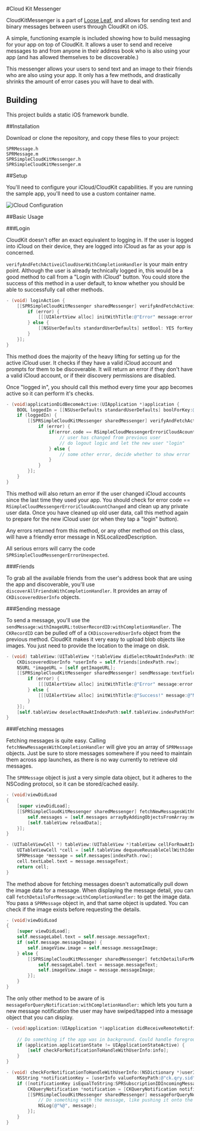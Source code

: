#Cloud Kit Messenger

CloudKitMessenger is a part of [Loose Leaf](https://getlooseleaf.com), and allows for sending text and binary messages between users through CloudKit on iOS.

A simple, functioning example is included showing how to build messaging for your app on top of CloudKit. It allows a user to send and receive messages to and from anyone in their address book who is also using your app (and has allowed themselves to be discoverable.)

This messenger allows your users to send text and an image to their friends who are also using your app. It only has a few methods, and drastically shrinks the amount of error cases you will have to deal with.

## Building

This project builds a static iOS framework bundle.

##Installation

Download or clone the repository, and copy these files to your project:

```
SPRMessage.h
SPRMessage.m
SPRSimpleCloudKitMessenger.h
SPRSimpleCloudKitMessenger.m
```

##Setup

You'll need to configure your iCloud/CloudKit capabilities. If you are running the sample app, you'll need to use a custom container name.

![iCloud Configuration](http://content.screencast.com/users/sprynmr/folders/Snagit/media/d2ad40e9-0ad4-4fd3-9cd1-931064a2d17a/cloudkit.png)

##Basic Usage

###Login

CloudKit doesn't offer an exact equivalent to logging in. If the user is logged into iCloud on their device, they are logged into iCloud as far as your app is concerned.

`verifyAndFetchActiveiCloudUserWithCompletionHandler` is your main entry point. Although the user is already technically logged in, this would be a good method to call from a "Login with iCloud" button. You could store the success of this method in a user default, to know whether you should be able to successfully call other methods.

```Objective-C
- (void) loginAction {
    [[SPRSimpleCloudKitMessenger sharedMessenger] verifyAndFetchActiveiCloudUserWithCompletionHandler:^(CKDiscoveredUserInfo *userInfo, NSError *error) {
        if (error) {
            [[[UIAlertView alloc] initWithTitle:@"Error" message:error.localizedDescription delegate:nil cancelButtonTitle:@"OK" otherButtonTitles:nil, nil] show];
        } else {
            [[NSUserDefaults standardUserDefaults] setBool: YES forKey:@"loggedIn"];
        }
    }];
}
```

This method does the majority of the heavy lifting for setting up for the active iCloud user. It checks if they have a valid iCloud account and prompts for them to be discoverable. It will return an error if they don't have a valid iCloud account, or if their discovery permissions are disabled.

Once "logged in", you should call this method every time your app becomes active so it can perform it's checks.

```Objective-C
- (void)applicationDidBecomeActive:(UIApplication *)application {
    BOOL loggedIn = [[NSUserDefaults standardUserDefaults] boolForKey:@"loggedIn"];
    if (loggedIn) {
        [[SPRSimpleCloudKitMessenger sharedMessenger] verifyAndFetchActiveiCloudUserWithCompletionHandler:^(CKDiscoveredUserInfo *userInfo, NSError *error) {
            if (error) {
                if(error.code == RSimpleCloudMessengerErroriCloudAcountChanged) {
                    // user has changed from previous user
                    // do logout logic and let the new user "login"
                } else {
                    // some other error, decide whether to show error
                }
            }
        }];
    }
}
```

This method will also return an error if the user changed iCloud accounts since the last time they used your app. You should check for error code == `RSimpleCloudMessengerErroriCloudAcountChanged` and clean up any private user data. Once you have cleaned up old user data, call this method again to prepare for the new iCloud user (or when they tap a "login" button).

Any errors returned from this method, or any other method on this class, will have a friendly error message in NSLocalizedDescription.

All serious errors will carry the code `SPRSimpleCloudMessengerErrorUnexpected`.

###Friends

To grab all the available friends from the user's address book that are using the app and discoverable, you'll use `discoverAllFriendsWithCompletionHandler`. It provides an array of `CKDiscoveredUserInfo` objects.

###Sending message

To send a message, you'll use the `sendMessage:withImageURL:toUserRecordID:withCompletionHandler`. The `CKRecordID` can be pulled off of a `CKDiscoveredUserInfo` object from the previous method.  CloudKit makes it very easy to upload blob objects like images. You just need to provide the location to the image on disk.

```Objective-C
- (void) tableView:(UITableView *)tableView didSelectRowAtIndexPath:(NSIndexPath *)indexPath {
    CKDiscoveredUserInfo *userInfo = self.friends[indexPath.row];
    NSURL *imageURL = [self getImageURL];
    [[SPRSimpleCloudKitMessenger sharedMessenger] sendMessage:textfield.text withImageURL:imageURL toUserRecordID:userInfo.userRecordID withCompletionHandler:^(NSError *error) {
        if (error) {
            [[[UIAlertView alloc] initWithTitle:@"Error" message:error.localizedDescription delegate:nil cancelButtonTitle:@"OK" otherButtonTitles:nil, nil] show];
        } else {
            [[[UIAlertView alloc] initWithTitle:@"Success!" message:@"Message sent" delegate:nil cancelButtonTitle:@"OK" otherButtonTitles:nil, nil] show];
        }
    }];
    [self.tableView deselectRowAtIndexPath:self.tableView.indexPathForSelectedRow animated:YES];
}
```

###Fetching messages

Fetching messages is quite easy. Calling `fetchNewMessagesWithCompletionHandler` will give you an array of `SPRMessage` objects. Just be sure to store messages somewhere if you need to maintain them across app launches, as there is no way currently to retrieve old messages.

The `SPRMessage` object is just a very simple data object, but it adheres to the NSCoding protocol, so it can be stored/cached easily.

```Objective-C
- (void)viewDidLoad
{
    [super viewDidLoad];
    [[SPRSimpleCloudKitMessenger sharedMessenger] fetchNewMessagesWithCompletionHandler:^(NSArray *messages, NSError *error) {
        self.messages = [self.messages arrayByAddingObjectsFromArray:messages];
        [self.tableView reloadData];
    }];
}

- (UITableViewCell *) tableView:(UITableView *)tableView cellForRowAtIndexPath:(NSIndexPath *)indexPath {
    UITableViewCell *cell = [self.tableView dequeueReusableCellWithIdentifier:@"SPRMessageCell"];
    SPRMessage *message = self.messages[indexPath.row];
    cell.textLabel.text = message.messageText;
    return cell;
}
```

The method above for fetching messages doesn't automatically pull down the image data for a message. When displaying the message detail, you can call `fetchDetailsForMessage:withCompletionHandler:` to get the image data. You pass a `SPRMessage` object in, and that same object is updated. You can check if the image exists before requesting the details.

```Objective-C
- (void)viewDidLoad
{
    [super viewDidLoad];
    self.messageLabel.text = self.message.messageText;
    if (self.message.messageImage) {
        self.imageView.image = self.message.messageImage;
    } else {
        [[SPRSimpleCloudKitMessenger sharedMessenger] fetchDetailsForMessage:self.message withCompletionHandler:^(SPRMessage *message, NSError *error) {
            self.messageLabel.text = message.messageText;
            self.imageView.image = message.messageImage;
        }];
    }
}
```

The only other method to be aware of is `messageForQueryNotification:withCompletionHandler:` which lets you turn a new message notification the user may have swiped/tapped into a message object that you can display.

```Objective-C
- (void)application:(UIApplication *)application didReceiveRemoteNotification:(NSDictionary *)info {
    
    // Do something if the app was in background. Could handle foreground notifications differently
    if (application.applicationState != UIApplicationStateActive) {
        [self checkForNotificationToHandleWithUserInfo:info];
    }
}

- (void) checkForNotificationToHandleWithUserInfo:(NSDictionary *)userInfo {
    NSString *notificationKey = [userInfo valueForKeyPath:@"ck.qry.sid"];
    if ([notificationKey isEqualToString:SPRSubscriptionIDIncomingMessages]) {
        CKQueryNotification *notification = [CKQueryNotification notificationFromRemoteNotificationDictionary:userInfo];
        [[SPRSimpleCloudKitMessenger sharedMessenger] messageForQueryNotification:notification withCompletionHandler:^(SPRMessage *message, NSError *error) {
            // Do something with the message, like pushing it onto the stack
            NSLog(@"%@", message);
        }];
    }
}
```
